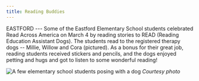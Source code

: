 ```yaml
---
title: Reading Buddies
---
```

EASTFORD --- Some of the Eastford Elementary School students celebrated
Read Across America on March 4 by reading stories to READ (Reading
Education Assistant Dogs). The students read to the registered therapy
dogs -- Millie, Willow and Cora (pictured). As a bonus for their great
job, reading students received stickers and pencils, and the dogs
enjoyed petting and hugs and got to listen to some wonderful reading!

![A few elementary school students posing with a dog](/assets/images/33-5-read-across-america.jpg)
*Courtesy photo*